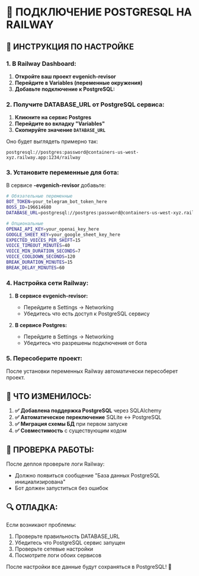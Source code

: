 # 🔗 ПОДКЛЮЧЕНИЕ POSTGRESQL НА RAILWAY

## 🎯 ИНСТРУКЦИЯ ПО НАСТРОЙКЕ

### 1. В Railway Dashboard:

1. **Откройте ваш проект evgenich-revisor**
2. **Перейдите в Variables (переменные окружения)**
3. **Добавьте подключение к PostgreSQL:**

### 2. Получите DATABASE_URL от PostgreSQL сервиса:

1. **Кликните на сервис Postgres**
2. **Перейдите во вкладку "Variables"**  
3. **Скопируйте значение `DATABASE_URL`**

Оно будет выглядеть примерно так:
```
postgresql://postgres:password@containers-us-west-xyz.railway.app:1234/railway
```

### 3. Установите переменные для бота:

В сервисе **-evgenich-revisor** добавьте:

```bash
# Обязательные переменные
BOT_TOKEN=your_telegram_bot_token_here
BOSS_ID=196614680
DATABASE_URL=postgresql://postgres:password@containers-us-west-xyz.railway.app:1234/railway

# Опциональные
OPENAI_API_KEY=your_openai_key_here
GOOGLE_SHEET_KEY=your_google_sheet_key_here
EXPECTED_VOICES_PER_SHIFT=15
VOICE_TIMEOUT_MINUTES=40
VOICE_MIN_DURATION_SECONDS=7
VOICE_COOLDOWN_SECONDS=120
BREAK_DURATION_MINUTES=15
BREAK_DELAY_MINUTES=60
```

### 4. Настройка сети Railway:

1. **В сервисе evgenich-revisor:**
   - Перейдите в Settings → Networking
   - Убедитесь что есть доступ к PostgreSQL сервису

2. **В сервисе Postgres:**
   - Перейдите в Settings → Networking  
   - Убедитесь что разрешены подключения от бота

### 5. Пересоберите проект:

После установки переменных Railway автоматически пересоберет проект.

## 🔄 ЧТО ИЗМЕНИЛОСЬ:

1. **✅ Добавлена поддержка PostgreSQL** через SQLAlchemy
2. **✅ Автоматическое переключение** SQLite ↔ PostgreSQL
3. **✅ Миграция схемы БД** при первом запуске
4. **✅ Совместимость** с существующим кодом

## 🧪 ПРОВЕРКА РАБОТЫ:

После деплоя проверьте логи Railway:
- Должно появиться сообщение "База данных PostgreSQL инициализирована"
- Бот должен запуститься без ошибок

## 🔍 ОТЛАДКА:

Если возникают проблемы:
1. Проверьте правильность DATABASE_URL
2. Убедитесь что PostgreSQL сервис запущен  
3. Проверьте сетевые настройки
4. Посмотрите логи обоих сервисов

После настройки все данные будут сохраняться в PostgreSQL! 🎉
